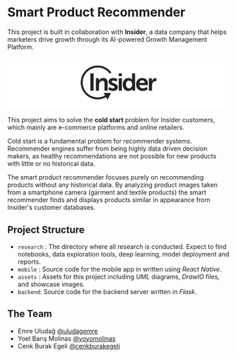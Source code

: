 # Smart Product Recommender

This project is built in collaboration with **Insider**, a data company that helps marketers drive growth through its AI-powered Growth Management Platform.

![enter image description here](https://raw.githubusercontent.com/yoyomolinas/smart-product-recommender/master/assets/images/insider-logo.png)

This project aims to solve the **cold start** problem for Insider customers, which mainly are e-commerce platforms and online retailers.

Cold start is a fundamental problem for recommender systems. Recommender engines suffer from being highly data driven decision makers, as healthy recommendations are not possible for new products with little or no historical data.

The smart product recommender focuses purely on recommending products without any historical data. By analyzing product images taken from a smartphone camera (garment and textile products) the smart recommender finds and displays products similar in appearance from Insider's customer databases.

## Project Structure

- `research` : The directory where all research is conducted. Expect to find notebooks, data exploration tools, deep learning, model deployment and reports.
- `mobile` : Source code for the mobile app in written using _React Native_.
- `assets` : Assets for this project including _UML_ diagrams, _DrawIO_ files, and showcase images.
- `backend`: Source code for the backend server written in _Flask_.

## The Team

- Emre Uludağ [@uludagemre](https://github.com/uludagemre)
- Yoel Barış Molinas [@yoyomolinas](https://github.com/yoyomolinas)
- Cenk Burak Egeli [@cenkburakegeli](https://github.com/cenkburakegeli)
